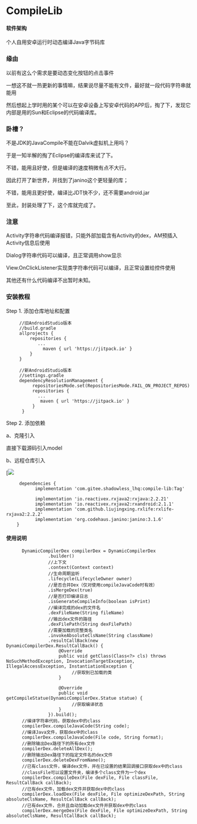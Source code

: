# CompileLib

#### 软件架构

个人自用安卓运行时动态编译Java字节码库

### 缘由

以前有这么个需求是要动态变化按钮的点击事件

一想这不就一热更新的事情嘛，结果说尽量不能有文件，最好就一段代码字符串就能用

然后想起上学时用的某个可以在安卓设备上写安卓代码的APP后，掏了下，发现它内部是用的Sun和Eclipse的代码编译库。

### 卧槽？

不是JDK的JavaCompile不能在Dalvik虚拟机上用吗？

于是一知半解的掏了Eclipse的编译库来试了下。

不错，能用且好使，但是编译的速度稍微有点不大行。

因此打开了新世界，并找到了janino这个更轻量的库；

不错，能用且更好使，编译比JDT快不少，还不需要android.jar

至此，封装处理了下，这个库就完成了。

### 注意

Activity字符串代码编译报错，只能外部加载含有Activity的dex，AM预插入Activity信息后使用

Dialog字符串代码可以编译，且正常调用show显示

View.OnClickListener实现类字符串代码可以编译，且正常设置给控件使用

其他还有什么代码编译不出暂时未知。

### 安装教程

Step 1. 添加仓库地址和配置

```
     //旧AndroidStudio版本
     //build.gradle
     allprojects {
         repositories {
            ...
              maven { url 'https://jitpack.io' }
         }
     }
     
     //新AndroidStudio版本
     //settings.gradle
     dependencyResolutionManagement {
          repositoriesMode.set(RepositoriesMode.FAIL_ON_PROJECT_REPOS)
          repositories {
            ...
             maven { url 'https://jitpack.io' }
          }
      }
```

Step 2. 添加依赖

a、克隆引入

直接下载源码引入model

b、远程仓库引入

[[![](https://jitpack.io/v/com.gitee.shadowless_lhq/compile-lib.svg)](https://jitpack.io/#com.gitee.shadowless_lhq/compile-lib)

```
     dependencies {
           implementation 'com.gitee.shadowless_lhq:compile-lib:Tag'
            
           implementation 'io.reactivex.rxjava2:rxjava:2.2.21'
           implementation 'io.reactivex.rxjava2:rxandroid:2.1.1'
           implementation 'com.github.liujingxing.rxlife:rxlife-rxjava2:2.2.2'
           implementation 'org.codehaus.janino:janino:3.1.6'
    }
```

#### 使用说明

```
      DynamicCompilerDex compilerDex = DynamicCompilerDex
                .builder()
                //上下文
                .context(Context context)
                //生命周期监听
                .lifecycle(LifecycleOwner owner)
                //是否合并Dex（仅对使用compileJavaCode时有效）
                .isMergeDex(true)
                //是否打印编译日志
                .isGenerateCompileInfo(boolean isPrint)
                //编译完成的dex的文件名
                .dexFileName(String fileName)
                //输出dex文件的路径
                .dexFilePath(String dexFilePath)
                //需要加载的完整类名
                .invokeAbsoluteClsName(String className)
                .resultCallBack(new DynamicCompilerDex.ResultCallBack() {
                    @Override
                    public void getClass(Class<?> cls) throws NoSuchMethodException, InvocationTargetException, IllegalAccessException, InstantiationException {
                         //获取到已加载的类
                    }

                    @Override
                    public void getCompileStatue(DynamicCompilerDex.Statue statue) {
                         //获取编译状态
                    }
                }).build();
      //编译字符串代码，获取dex中的class
      compilerDex.compileJavaCode(String code);
      //编译Java文件，获取dex中的class
      compilerDex.compileJavaCode(File code, String format);
      //删除输出Dex路径下的所有dex文件
      compilerDex.deleteAllDex();
      //删除输出Dex路径下的指定文件名的dex文件
      compilerDex.deleteDexFromName();
      //已有class文件，编译dex文件，并在已设置的结果回调接口获取dex中的class
      //classFile可以设置文件夹，编译多个class文件为一个dex
      compilerDex.compileDex(File dexFile, File classFile, ResultCallBack callBack);
      //已有dex文件，加载dex文件并获取dex中的class
      compilerDex.loadDex(File dexFile, File optimizeDexPath, String absoluteClsName, ResultCallBack callBack);
      //已有dex文件，合并且自动加载dex文件并获取dex中的class
      compilerDex.mergeDex(File dexFile, File optimizeDexPath, String absoluteClsName, ResultCallBack callBack);
```
